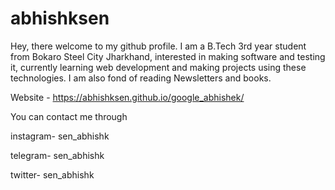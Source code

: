# abhishksen

Hey, there welcome to my github profile.
I am a B.Tech 3rd year student from Bokaro Steel City Jharkhand, interested in making software and testing it, currently learning web development and making projects using these technologies.
I am also fond of reading Newsletters and books.

Website - https://abhishksen.github.io/google_abhishek/

You can contact me through

instagram- sen_abhishk

telegram- sen_abhishk

twitter- sen_abhishk


<!---
abhishksen/abhishksen is a ✨ special ✨ repository because its `README.md` (this file) appears on your GitHub profile.
You can click the Preview link to take a look at your changes.
--->
